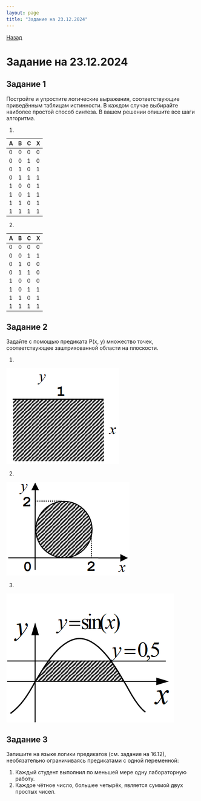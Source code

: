```yaml
---
layout: page
title: "Задание на 23.12.2024"
---
```


[Назад](/compsci/10b2024.html)

# Задание на 23.12.2024

## Задание 1

Постройте и упростите логические выражения, соответствующие приведённым таблицам истинности. В каждом случае выбирайте наиболее простой способ синтеза. В вашем решении опишите все шаги алгоритма.

1.
|A|B|C|X|
|---|---|---|---|
|0|0|0|0|
|0|0|1|0|
|0|1|0|1|
|0|1|1|1|
|1|0|0|1|
|1|0|1|1|
|1|1|0|1|
|1|1|1|1|

2.
|A|B|C|X|
|---|---|---|---|
|0|0|0|0|
|0|0|1|1|
|0|1|0|0|
|0|1|1|0|
|1|0|0|0|
|1|0|1|1|
|1|1|0|1|
|1|1|1|1|

## Задание 2

Задайте с помощью предиката P(x, y) множество точек, соответствующее заштрихованной области на плоскости.

1. 
![](images/pred1.png)

2.
![](images/pred2.png)

3.
![](images/pred3.png)

## Задание 3

Запишите на языке логики предикатов (см. задание на 16.12), необязательно ограничиваясь предикатами с одной переменной:

1. Каждый студент выполнил по меньшей мере одну лабораторную работу.
2. Каждое чётное число, большее четырёх, является суммой двух простых чисел.

